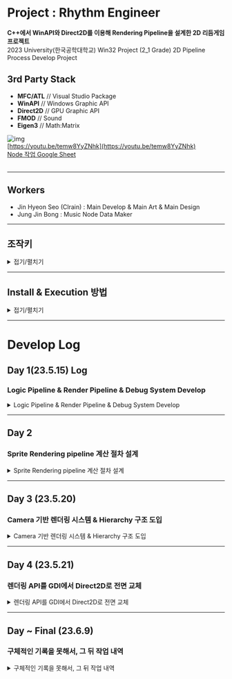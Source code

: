# Project : Rhythm Engineer

**C++에서 WinAPI와 Direct2D를 이용해 Rendering Pipeline을 설계한 2D 리듬게임 프로젝트**  
2023 University(한국공학대학교) Win32 Project (2_1 Grade) 2D Pipeline Process Develop Project  

## 3rd Party Stack
 - **MFC/ATL** // Visual Studio Package
 - **WinAPI** // Windows Graphic API
 - **Direct2D** // GPU Graphic API
 - **FMOD** // Sound
 - **Eigen3** // Math:Matrix

![img](./docs/f_1.gif)  
[https://youtu.be/temw8YyZNhk](https://youtu.be/temw8YyZNhk)  
[Node 작업 Google Sheet](https://docs.google.com/spreadsheets/d/1XC7WaIaXhewO1Sn5aK0LbLGpy6XT9koK-jMesOznveg/edit?usp=sharing)  
</br>

* * *
## Workers
 - Jin Hyeon Seo (Clrain) : Main Develop & Main Art & Main Design
 - Jung Jin Bong : Music Node Data Maker

* * *

## 조작키

<details>
<summary>접기/펼치기</summary>

![img](./docs/control.png)
Ctrl + Q : 종료
Ctrl + 1 : 타겟 프레임 30 설정  
Ctrl + 2 : 타겟 프레임 60 설정  
Ctrl + 3 : 타겟 프레임 144 설정  
Ctrl + 4 : 타겟 프레임 244 설정  
Ctrl + 0 : 프레임 제한 설정/해제  
Y : 게임 일시정지  
U : 게임 일시정지 해제  
I : 게임 정지  
L : 오토 공격 켜기/끄기  
로고 화면 + S : 로고 스킵.  

</details>

  
* * *
## Install & Execution 방법
<details>
<summary>접기/펼치기</summary>

``` c++
#include <atlImage.h>
```
을 찾을 수 없을 경우 (Not Found).
Visual Studio Installer에서
개별 구성요소 -> MFC/ATL 모듈 구성 요소를 설치할 것.

</details>

* * *
# Develop Log
## Day 1(23.5.15) Log
### Logic Pipeline & Render Pipeline & Debug System Develop
<details>
<summary>Logic Pipeline & Render Pipeline & Debug System Develop</summary>

![Alt text](https://user-images.githubusercontent.com/45618159/238410773-956ea9fa-16f8-4216-9e79-1993f3dae090.png)

>1. Debug 창과 MicroSecond 단위로 측정되는 deltaTime log.
>2. Update PipeLine이 개발된 상태.
>3. Camera와 공간상 좌표계를 표현하고 활용하기 위해
>   벡터와 행렬의 연산을 도와줄 Eigen 라이브러리를 기용.
</details>

* * *
## Day 2
### Sprite Rendering pipeline 계산 절차 설계
<details>
<summary>Sprite Rendering pipeline 계산 절차 설계</summary>

![Alt text](https://user-images.githubusercontent.com/45618159/238851939-b670c12c-aa06-4527-8d6b-01236a237708.png)

3단계 프로세스에 걸쳐서 Rendering 과정을 수립.
논리적 사고 흐름을 정리.
>1. 원시데이터를 스케일링, 컷팅, 플립을 계산하여 StretchBlt 수행
>>![Alt text](https://user-images.githubusercontent.com/45618159/238854895-c18e07d8-379c-48be-84c6-fd322dd96e02.gif)
>2. 행렬 매트릭스로 3개의 벡터를 곱.
>    [ cos(angle), -sin(angle)]
>    [ sin(angle),  cos(angle)]
> v1 : (-stretch * pivot) 뒤로 당겨주는 벡터.
> v2 : (stretchW, 0)
> v3 : (0, stretchH)
>> - R*V로 구해진 회전벡터에 |stretch| stretch의 대각 길이를 더해준다.
>> - |stretch| stretch의 대각 길이 * 2의 BitMap을 준비하는 것으로 pivot 0~1사이에서 자유롭게 회전했을때 모두 비트맵에 담을 수 있도록 크기정해준다.
PigBit 수행
>>![Alt text](https://user-images.githubusercontent.com/45618159/238852550-706ff44a-358f-4929-a894-c2cd0935447a.gif)
>>![Alt text](https://user-images.githubusercontent.com/45618159/238852335-7ec4da00-d8a4-4827-9925-fe5e1b888b34.gif)
>3. 마지막으로 Alpha값이 적용될 수 있도록 Position - |stretch|위치에 렌더링한다.
> AlphaBlend 수행
>![Alt text](https://user-images.githubusercontent.com/45618159/238857866-2cf6a137-52e5-4201-894c-751719640683.gif)
<details>
<summary>렌더링 소스코드 (접기/펼치기)</summary>

```cpp
HDC m_hDC = img.GetDC();

float stretchW = sizex;
float stretchH = sizey;
// -- 1단계 --
HDC m_hDC2 = CreateCompatibleDC(m_hDC);
HBITMAP bmp = CreateCompatibleBitmap(m_hDC, stretchW, stretchH);
SelectObject(m_hDC2, bmp);
float filterX = imageW * imageOffsetx;
float filterY = imageH * imageOffsety;
float filterW = imageW * imageScalex;
float filterH = imageH * imageScaley;
StretchBlt(m_hDC2, 0, 0, stretchW, stretchH, m_hDC,
	filterX + (flipx == 1 ? 0 : filterW - 1),
	filterY + (flipy == 1 ? 0 : filterH - 1),
	(flipx == 1 ? 1 : -1)* filterW, (flipy == 1 ? 1 : -1)* filterH, SRCCOPY);

// -- 2단계 --
float bmp3Size = sqrt(stretchW * stretchW + stretchH * stretchH);
HDC m_hDC3 = CreateCompatibleDC(m_hDC);
HBITMAP bmp3 = CreateCompatibleBitmap(m_hDC, bmp3Size * 2, bmp3Size * 2);
SelectObject(m_hDC3, bmp3);

Eigen::Matrix3d rotateM;
rotateM <<
cos(angle * D2R), -sin(angle * D2R), 0,
sin(angle* D2R), cos(angle* D2R), 0,
0, 0, 1;
Eigen::Vector3d v1, v2, v3;
v1 << stretchW, 0, 1;
v2 << 0, stretchH, 1;
v3 << -stretchW * pivotx, -stretchH * pivoty, 1;
v1 = rotateM * v1;
v2 = rotateM * v2;
v3 = rotateM * v3;

POINT a[3] = {
	{bmp3Size + v3.x(), bmp3Size + v3.y()},
	{bmp3Size + v3.x() + v1.x(), bmp3Size + v3.y() + v1.y()},
	{bmp3Size + v3.x() + v2.x(), bmp3Size + v3.y() + v2.y()},
};
::PlgBlt(m_hDC3, a, m_hDC2,
	0, 0,
	stretchW, stretchH,
	NULL, NULL, NULL);

// -- 3단계 --
BLENDFUNCTION bf;
bf.BlendOp = AC_SRC_OVER;
bf.BlendFlags = 0;
bf.SourceConstantAlpha = 0xff;
bf.AlphaFormat = AC_SRC_ALPHA;
bResult = ::AlphaBlend(hDC,
	x - bmp3Size, y - bmp3Size,
	bmp3Size * 2, bmp3Size * 2,
	m_hDC3, 0, 0,
	bmp3Size * 2, bmp3Size * 2, bf);

DeleteObject(m_hDC2);
DeleteObject(bmp);

DeleteObject(m_hDC3);
DeleteObject(bmp3);

img.ReleaseDC();
```
</details>
</details>

* * *

## Day 3 (23.5.20)
### Camera 기반 렌더링 시스템 & Hierarchy 구조 도입
<details>
<summary>Camera 기반 렌더링 시스템 & Hierarchy 구조 도입</summary>

#### Day 3
TargetFrame System을 도입.
Frame Lock을 걸면 해당 프레임 이상 솓구치지 않는 것을 확인했다.

![Alt text](https://user-images.githubusercontent.com/45618159/239778291-71a9fa16-1575-4566-bd63-359e744d762c.gif)

카메라 렌더링 시스템을 개발했다.
근데 PlgBit의 레스터라이즈 과정이 CPU에서 진행된다는 매우 치명적인 단점이 있었다.
그래서 angle이 0도일땐 괜찮지만... angle이 조금이라도 들어가면 매우매우 렉걸리는 상황에 봉착했고, 이 프레임 문제를 해결해야하는 과제가 생겼다.

</details>

* * *

## Day 4 (23.5.21)
### 렌더링 API를 GDI에서 Direct2D로 전면 교체
<details>
<summary>렌더링 API를 GDI에서 Direct2D로 전면 교체</summary>

#### Day 4
#### 문제해결 절차
	이슈 발생 -> 원인 분석 -> 해결방안 모색 -> 적정 기술 학습 -> 기술 도입 -> 기술 호환성 -> 사후 리뷰  

* * *

#### 이슈 발생
 - PlgBit의 성능이 매우 좋지 않아 1920x1080 해상도에서 1\~4프레임정도 나온다는 것을 확인했다.  
#### 원인 분석
 - PlgBit는 오래된 API인 GDI 1세대를 기반으로한 함수이다.
 - 픽셀 레스터라이즈 과정을 CPU로 수행하기 때문에 속도가 느릴 수 밖에 없다.
#### 해결방안 모색
- 고심끝에 Direct2D로 렌더링 시스템을 전면 교체하기로 했다.  
- Direct2D는 GDI 3세대 기술로 GPU렌더링을 지원한다.  
- GDI보다 절차가 복잡하고, 기반지식이 하나도 없어서 밑바닥부터 전부 다시 배워야하는 학습장벽이 존재했다.  
- 하지만, 좋은 퀄리티의 게임을 개발하기 위해서 빠르게 습득하기로 결정했다.
#### 기술 호환성
![Alt Text](https://user-images.githubusercontent.com/45618159/239778075-47bbb7d8-448a-4784-8eef-19411b505d5e.gif)
- 24시간 정도의 학습기간을 갈아넣은 결과 프레임이 굉장히 잘나온다. 달리진게 없어 보이지만, 내부 코드는 완전히 싹다 갈아 엎었다.  
- 렌더링 부분만 뜯어내면서 기존로직과 100% 호환되게 작업했기 때문에 겉보기엔 똑같이 보인다.  
#### 비교 분석 리뷰
>**Before** ![Before](https://user-images.githubusercontent.com/45618159/239789772-d1c19672-1ce0-4b1e-8194-5b8f8ce4409a.png)
>**After** ![Alt Text](https://user-images.githubusercontent.com/45618159/239778700-2b4c82dc-c2da-46d5-9c46-e7ee62821a13.png)  

- 기존 GDI라면 1\~4프레임 나오겠지만, Direct2D에선 160\~200프레임 이상 나오는 것을 확인했다.  
  
#### 성능 향상

| API | FPS | 배수 |  
| --- | ---: | ---: |  
| GDI | 1 \~ 4 | 1.0 |  
| Direct2D | 165 \~ 200 | 90.0 \~ 100.0 |  

</details>

* * *

## Day ~ Final (23.6.9)
### 구체적인 기록을 못해서, 그 뒤 작업 내역
<details>
<summary>구체적인 기록을 못해서, 그 뒤 작업 내역</summary>

#### Animation System 적용
*허가받지 않은 이미지 이용, 이 자리를 빌어 죄송하단 말씀 올립니다...*
![img1](./docs/10.gif)

#### Google Sheet를 통한 Json Serialize 연동 작업
![img](./docs/sheet1.png)
[Node 작업 Google Sheet](https://docs.google.com/spreadsheets/d/1XC7WaIaXhewO1Sn5aK0LbLGpy6XT9koK-jMesOznveg/edit?usp=sharing)
![img2](./docs/11.gif)

#### VFX 1차 작업
![img3](./docs/12.gif)

#### FMOD를 활용한 FFT 기반 사운드 스펙트럼 기능 추가 & VFX 2차 작업
![img3](./docs/13.gif)

#### UI 기능 및 Rotating 레코드 스크롤 메뉴
![img4](./docs/14.gif)

</details>
